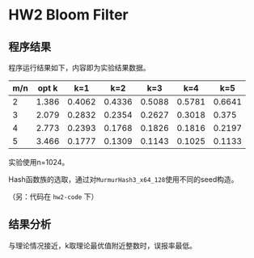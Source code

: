 <!-- 起始时间12:33 -->
# HW2 Bloom Filter

## 程序结果
程序运行结果如下，内容即为实验结果数据。

m/n|opt k|k=1|k=2|k=3|k=4|k=5
--|--|--|--|--|--|--
2|1.386|0.4062|0.4336|0.5088|0.5781|0.6641
3|2.079|0.2832|0.2354|0.2627|0.3018|0.375
4|2.773|0.2393|0.1768|0.1826|0.1816|0.2197
5|3.466|0.1777|0.1309|0.1143|0.1025|0.1133

实验使用n=1024。

Hash函数族的选取，通过对`MurmurHash3_x64_128`使用不同的seed构造。

（另：代码在 `hw2-code` 下）

## 结果分析
与理论情况接近，k取理论最优值附近整数时，误报率最低。
<!-- 结束时间13:22 -->